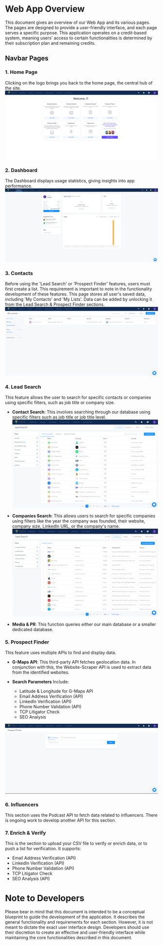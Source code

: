 # Web App Overview

This document gives an overview of our Web App and its various pages. The pages are designed to provide a user-friendly interface, and each page serves a specific purpose.
This application operates on a credit-based system, meaning users' access to certain functionalities is determined by their subscription plan and remaining credits. 

## Navbar Pages

### 1. Home Page
Clicking on the logo brings you back to the home page, the central hub of the site.
![Home Page](./01-Home-Page.png)

### 2. Dashboard
The Dashboard displays usage statistics, giving insights into app performance.
![Dashboard](./02-Dashboard.png)

### 3. Contacts
Before using the 'Lead Search' or 'Prospect Finder' features, users must first create a list. This requirement is important to note in the functionality development of these features.
This page stores all user's saved data, including 'My Contacts' and 'My Lists'. Data can be added by unlocking it from the Lead Search & Prospect Finder sections.
![Contacts](./03-Contacts.png)

### 4. Lead Search
This feature allows the user to search for specific contacts or companies using specific filters, such as job title or company size.

- **Contact Search**: This involves searching through our database using specific filters such as job title or job title level.
![Contact Search](./04-Lead-Search-Contacts.png)

- **Companies Search**: This allows users to search for specific companies using filters like the year the company was founded, their website, company size, LinkedIn URL, or the company's name.
![Company Search](./04-Lead-Search-Companies.png)

- **Media & PR**: This function queries either our main database or a smaller dedicated database.

### 5. Prospect Finder
This feature uses multiple APIs to find and display data. 

- **G-Maps API**: This third-party API fetches geolocation data. In conjunction with this, the Website-Scraper API is used to extract data from the identified websites.

- **Search Parameters** Include:
  - Latitude & Longitude for G-Maps API
  - Email Address Verification (API)
  - LinkedIn Verification (API)
  - Phone Number Validation (API)
  - TCP Litigator Check
  - SEO Analysis

![Prospect Finder](./05-Prospect-Finders.png)


### 6. Influencers
This section uses the Podcast API to fetch data related to influencers. There is ongoing work to develop another API for this section.

### 7. Enrich & Verify
This is the section to upload your CSV file to verify or enrich data, or to push a list for verification. It supports:

- Email Address Verification (API)
- LinkedIn Verification (API)
- Phone Number Validation (API)
- TCP Litigator Check
- SEO Analysis (API)


# Note to Developers

Please bear in mind that this document is intended to be a conceptual blueprint to guide the development of the application. It describes the general functionality and requirements for each section. However, it is not meant to dictate the exact user interface design. Developers should use their discretion to create an effective and user-friendly interface while maintaining the core functionalities described in this document.




